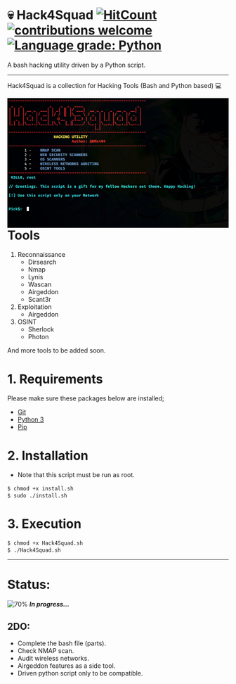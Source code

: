 # :skull: Hack4Squad [![HitCount](http://hits.dwyl.com/{KMx404}/{Hack4Squad}.svg)](http://hits.dwyl.com/{KMx404}/{Hack4Squad}) [![contributions welcome](https://img.shields.io/badge/contributions-welcome-brightgreen.svg?style=flat)](https://github.com/dwyl/esta/issues) [![Language grade: Python](https://img.shields.io/lgtm/grade/python/g/nmap/nmap.svg?logo=lgtm&logoWidth=18)](https://lgtm.com/projects/g/nmap/nmap/context:python)

A bash hacking utility driven by a Python script.

---

Hack4Squad is a collection for Hacking Tools (Bash and Python based) :computer: <br />

<img src="banner.png" style="float:left; margin-right: 10px;" />

---

# Tools

1. Reconnaissance
   - Dirsearch
   - Nmap
   - Lynis
   - Wascan
   - Airgeddon
   - Scant3r
2. Exploitation
   - Airgeddon
3. OSINT
   - Sherlock
   - Photon

And more tools to be added soon.

# 1. Requirements

Please make sure these packages below are installed;

- [Git](https://git-scm.com/book/en/v2/Getting-Started-Installing-Git)
- [Python 3](https://docs.python-guide.org/starting/install3/linux/)
- [Pip](https://pip.pypa.io/en/stable/installing/)

# 2. Installation

- Note that this script must be run as root.

```Shell
$ chmod +x install.sh
$ sudo ./install.sh
```

# 3. Execution

```Shell
$ chmod +x Hack4Squad.sh
$ ./Hack4Squad.sh
```

---

# Status:

![70%](https://progress-bar.dev/70) **_In progress..._**

## 2DO:

- Complete the bash file (parts).
- Check NMAP scan.
- Audit wireless networks.
- Airgeddon features as a side tool.
- Driven python script only to be compatible.

<br />
